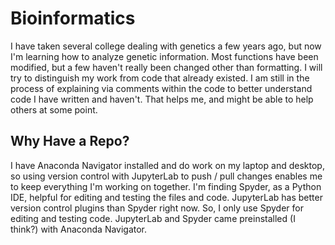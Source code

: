 # Bioinformatics
I have taken several college dealing with genetics a few years ago, but now I'm learning how to analyze genetic information. Most functions have been modified, but a few haven't really been changed other than formatting. I will try to distinguish my work from code that already existed. I am still in the process of explaining via comments within the code to better understand code I have written and haven't. That helps me, and might be able to help others at some point. 

## Why Have a Repo? 
I have Anaconda Navigator installed and do work on my laptop and desktop, so using version control with JupyterLab to push / pull changes enables me to keep everything I'm working on together. I'm finding Spyder, as a Python IDE, helpful for editing and testing the files and code. JupyterLab has better version control plugins than Spyder right now. So, I only use Spyder for editing and testing code. JupyterLab and Spyder came preinstalled (I think?) with Anaconda Navigator. 


